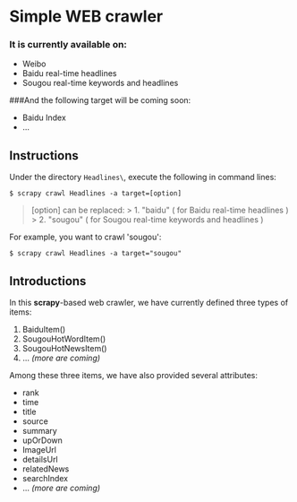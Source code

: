# **Simple WEB crawler**

### It is currently available on:
+ Weibo
+ Baidu real-time headlines
+ Sougou real-time keywords and headlines

###And the following target will be coming soon:
+ Baidu Index
+ ...

## Instructions
Under the directory `Headlines\`, execute the following in command lines:

`$ scrapy crawl Headlines -a target=[option]`

>  [option] can be replaced: 
	> 1. "baidu"   ( for Baidu real-time headlines ) 
	> 2. "sougou"   ( for Sougou real-time keywords and headlines )

For example, you want to crawl 'sougou':

`$ scrapy crawl Headlines -a target="sougou"` 

## Introductions
In this **scrapy**-based web crawler, we have currently defined three types of items:

1. BaiduItem()  
2. SougouHotWordItem()
3. SougouHotNewsItem()
4. ... *(more are coming)*

Among these three items, we have also provided several attributes:

+ rank
+ time
+ title
+ source
+ summary
+ upOrDown
+ ImageUrl
+ detailsUrl
+ relatedNews
+ searchIndex
+ ... *(more are coming)*






